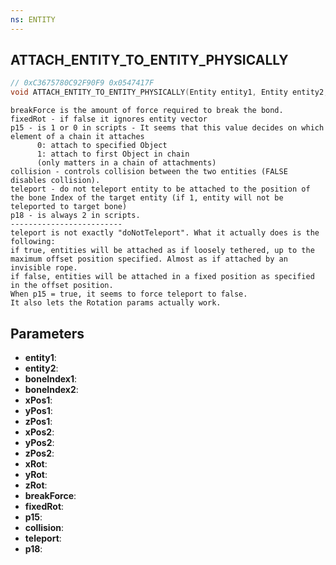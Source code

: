 ```yaml
---
ns: ENTITY
---
```

## ATTACH_ENTITY_TO_ENTITY_PHYSICALLY

```c
// 0xC3675780C92F90F9 0x0547417F
void ATTACH_ENTITY_TO_ENTITY_PHYSICALLY(Entity entity1, Entity entity2, int boneIndex1, int boneIndex2, float xPos1, float yPos1, float zPos1, float xPos2, float yPos2, float zPos2, float xRot, float yRot, float zRot, float breakForce, BOOL fixedRot, BOOL p15, BOOL collision, BOOL teleport, int p18);
```

```
breakForce is the amount of force required to break the bond.  
fixedRot - if false it ignores entity vector  
p15 - is 1 or 0 in scripts - It seems that this value decides on which element of a chain it attaches
      0: attach to specified Object
      1: attach to first Object in chain
      (only matters in a chain of attachments)
collision - controls collision between the two entities (FALSE disables collision).  
teleport - do not teleport entity to be attached to the position of the bone Index of the target entity (if 1, entity will not be teleported to target bone)  
p18 - is always 2 in scripts.  
-------------------------  
teleport is not exactly "doNotTeleport". What it actually does is the following:  
if true, entities will be attached as if loosely tethered, up to the maximum offset position specified. Almost as if attached by an invisible rope.  
if false, entities will be attached in a fixed position as specified in the offset position.  
When p15 = true, it seems to force teleport to false.  
It also lets the Rotation params actually work.  
```

## Parameters
* **entity1**: 
* **entity2**: 
* **boneIndex1**: 
* **boneIndex2**: 
* **xPos1**: 
* **yPos1**: 
* **zPos1**: 
* **xPos2**: 
* **yPos2**: 
* **zPos2**: 
* **xRot**: 
* **yRot**: 
* **zRot**: 
* **breakForce**: 
* **fixedRot**: 
* **p15**: 
* **collision**: 
* **teleport**: 
* **p18**: 

